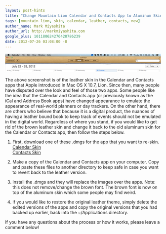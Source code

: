 ```yaml
---
layout: post-hints
title: "Change Mountain Lion Calendar and Contacts App to Aluminum Skin"
tags: [mountain lion, skin, calendar, leather, contacts, new]
author_name: Mark Miyashita
author_url: http://markmiyashita.com
google_plus: 101180624276428786239
date: 2012-07-26 03:08:00 -8
---
```


<img class="clear blog-image full-border" src="/images/calendar.png" title="Calendar">

The above screenshot is of the leather skin in the Calendar and Contacts apps that Apple introduced in Mac OS X 10.7, Lion. Since then, many people have disputed over the look and feel of those two apps. Some people like the idea that the Calendar and Contacts app (or previously known as the iCal and Address Book apps) have changed appearance to emulate the appearance of real-world planners or day trackers. On the other hand, there are others who believe that because it is a digital product, the nuances of having a leather bound book to keep track of events should not be emulated in the digital world. Regardless of where you stand, if you would like to get rid of the brown leather skin and change it back to the old aluminum skin for the Calendar or Contacts app, then follow the steps below.

1) First, download one of these .dmgs for the app that you want to re-skin.<br />
<a href="http://www.learninglogic.co.uk/macnix/Aluminium_Skin_for_Mac_OS_10.8_Calendar.dmg">Calendar Skin</a><br />
<a href="http://www.learninglogic.co.uk/macnix/Aluminium_Skin_for_Mac_OS_10.8_Contacts.dmg">Contacts Skin</a>

2) Make a copy of the Calendar and Contacts app on your computer. Copy and paste these files to another directory to keep safe in case you want to revert back to the leather version.

3) Install the .dmgs and they will replace the images over the apps. Note: this does not remove/change the brown font. The brown font is now on top of the aluminum skin which some people may find weird.

4) If you would like to restore the original leather theme, simply delete the edited versions of the apps and copy the original versions that you had backed up earlier, back into the ~/Applications directory.

If you have any questions about the process or how it works, please leave a comment below!

